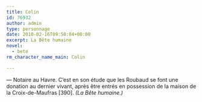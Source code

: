 ```yaml
---
title: Colin
id: 76932
author: admin
type: personnage
date: 2010-02-16T09:50:04+00:00
excerpt: La Bête humaine
novel:
  - bete
rm_character_name_main: Colin

---
```

— Notaire au Havre. C&rsquo;est en son étude que les Roubaud se font une donation au dernier vivant, après être entrés en possession de la maison de la Croix-de-Maufras [390]. _(La Bête humaine.)_